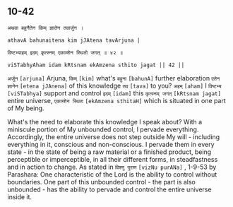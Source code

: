 ## <a name='_42'></a>10-42


```shloka-sa
अथवा बहुनैतेन किम् ज्ञातेन तवार्जुन ।
```
```shloka-sa-hk
athavA bahunaitena kim jJAtena tavArjuna |
```
```shloka-sa
विष्टभ्याहम् इदम् कृत्स्नम् एकाम्शेन स्थितो जगत् ॥ ४२ ॥
```
```shloka-sa-hk
viSTabhyAham idam kRtsnam ekAmzena sthito jagat || 42 ||
```

`अर्जुन` `[arjuna]` Arjuna, `किम्` `[kim]` what's `बहुना` `[bahunA]` further elaboration `एतेन ज्ञानेन` `[etena jJAnena]` of this knowledge `तव` `[tava]` to you? `अहम्` `[aham]` I `विष्टभ्य` `[viSTabhya]` support and control `इदम्` `[idam]` this `कृत्स्नम् जगत्` `[kRtsnam jagat]` entire universe, `एकाम्शेन स्थितः` `[ekAmzena sthitaH]` which is situated in one part of My being.

What's the need to elaborate this knowledge I speak about? With a miniscule portion of My unbounded control, I pervade everything. Accordingly, the entire universe does not step outside My will - including everything in it, conscious and non-conscious. 
I pervade them in every state - in the state of being a raw material or a finished product, being perceptible or imperceptible, in all their different forms, in steadfastness and in action to change.
As stated in `विश्णु पुराण` `[vizNu purANa]` , 1-9-53 by Parashara: One characteristic of the Lord is the ability to control without boundaries. One part of this unbounded control - the part is also unbounded - has the ability to pervade and control the entire universe inside it.

